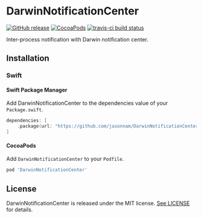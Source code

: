 # DarwinNotificationCenter

[![GitHub release](https://img.shields.io/github/release/jasonnam/DarwinNotificationCenter.svg)](https://github.com/jasonnam/DarwinNotificationCenter/releases)
[![CocoaPods](https://img.shields.io/cocoapods/v/DarwinNotificationCenter.svg)](https://cocoapods.org/pods/DarwinNotificationCenter)
[![travis-ci build status](https://travis-ci.com/jasonnam/DarwinNotificationCenter.svg?branch=master)](https://travis-ci.com/jasonnam/DarwinNotificationCenter)

Inter-process notification with Darwin notification center.

## Installation

### Swift

#### Swift Package Manager

Add DarwinNotificationCenter to the dependencies value of your `Package.swift`.

```swift
dependencies: [
    .package(url: "https://github.com/jasonnam/DarwinNotificationCenter", from: "0.2.0")
]
```

#### CocoaPods

Add `DarwinNotificationCenter` to your `Podfile`.

```ruby
pod 'DarwinNotificationCenter'
```

## License

DarwinNotificationCenter is released under the MIT license. [See LICENSE](https://github.com/jasonnam/Megaphone/blob/master/LICENSE) for details.
